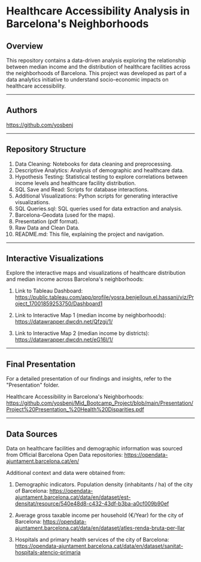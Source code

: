 # Healthcare Accessibility Analysis in Barcelona's Neighborhoods

## Overview
This repository contains a data-driven analysis exploring the relationship between median income and the distribution of healthcare facilities across the neighborhoods of Barcelona. This project was developed as part of a data analytics initiative to understand socio-economic impacts on healthcare accessibility.

_____________________

## Authors
https://github.com/yosbenj

---

## Repository Structure
1. Data Cleaning: Notebooks for data cleaning and preprocessing.
2. Descriptive Analytics: Analysis of demographic and healthcare data.
3. Hypothesis Testing: Statistical testing to explore correlations between income levels and healthcare facility distribution.
4. SQL Save and Read: Scripts for database interactions.
5. Additional Visualizations: Python scripts for generating interactive visualizations.
6. SQL Queries.sql: SQL queries used for data extraction and analysis.
7. Barcelona-Geodata (used for the maps).
8. Presentation (pdf format).
9. Raw Data and Clean Data.
10. README.md: This file, explaining the project and navigation.

---

## Interactive Visualizations
Explore the interactive maps and visualizations of healthcare distribution and median income across Barcelona's neighborhoods:

1. Link to Tableau Dashboard:
   https://public.tableau.com/app/profile/yosra.benjelloun.el.hassani/viz/Project_17001859253750/Dashboard1
   
2. Link to Interactive Map 1 (median income by neighborhoods):
   https://datawrapper.dwcdn.net/Qfzgi/1/
   
3. Link to Interactive Map 2 (median income by districts):
   https://datawrapper.dwcdn.net/eG16l/1/

---

## Final Presentation
For a detailed presentation of our findings and insights, refer to the "Presentation" folder.

Healthcare Accessibility in Barcelona's Neighborhoods: 
https://github.com/yosbenj/Mid_Bootcamp_Project/blob/main/Presentation/Project%20Presentation_%20Health%20Disparities.pdf

---

## Data Sources
Data on healthcare facilities and demographic information was sourced from Official Barcelona Open Data repositories: 
https://opendata-ajuntament.barcelona.cat/en/

Additional context and data were obtained from:

1. Demographic indicators. Population density (inhabitants / ha) of the city of Barcelona:
https://opendata-ajuntament.barcelona.cat/data/en/dataset/est-densitat/resource/540e48d8-c432-43df-b3ba-a0cf009b90ef

2. Average gross taxable income per household (€/Year) for the city of Barcelona:
https://opendata-ajuntament.barcelona.cat/data/en/dataset/atles-renda-bruta-per-llar

3. Hospitals and primary health services of the city of Barcelona:
https://opendata-ajuntament.barcelona.cat/data/en/dataset/sanitat-hospitals-atencio-primaria
